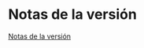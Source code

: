 # Notas de la versión

[Notas de la versión](https://github.com/adempiere/adempiere-vue/releases)

<script>
export default {
  mounted () {
    window.open('https://github.com/adempiere/adempiere-vue/releases')
  }
}
</script>
